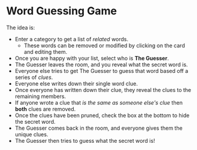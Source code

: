 # Word Guessing Game

The idea is:

- Enter a category to get a list of _related_ words.
    - These words can be removed or modified by clicking on the card and editing them.
- Once you are happy with your list, select who is **The Guesser**.
- The Guesser leaves the room, and you reveal what the secret word is.
- Everyone else tries to get The Guesser to guess that word based off a series of _clues_.
- Everyone else writes down their single word clue.
- Once everyone has written down their clue, they reveal the clues to the remaining members.
- If anyone wrote a clue that _is the same as someone else's clue_ then **both** clues are removed.
- Once the clues have been pruned, check the box at the bottom to hide the secret word.
- The Guesser comes back in the room, and everyone gives them the unique clues.
- The Guesser then tries to guess what the secret word is!
